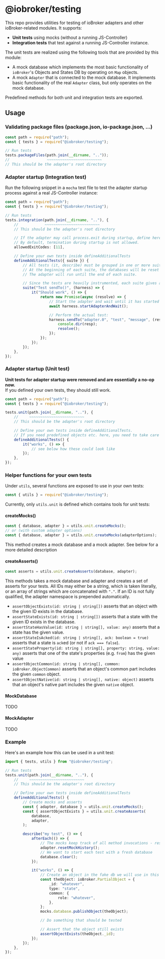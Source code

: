 # @iobroker/testing

This repo provides utilities for testing of ioBroker adapters and other ioBroker-related modules. It supports:

-   **Unit tests** using mocks (without a running JS-Controller)
-   **Integration tests** that test against a running JS-Controller instance.

The unit tests are realized using the following tools that are provided by this module:

-   A mock database which implements the most basic functionality of `ioBroker`'s Objects and States DB by operating on `Map` objects.
-   A mock `Adapter` that is connected to the mock database. It implements basic functionality of the real `Adapter` class, but only operates on the mock database.

Predefined methods for both unit and integration tests are exported.

## Usage

### Validating package files (package.json, io-package.json, ...)

```ts
const path = require("path");
const { tests } = require("@iobroker/testing");

// Run tests
tests.packageFiles(path.join(__dirname, ".."));
//                 ~~~~~~~~~~~~~~~~~~~~~~~~~
// This should be the adapter's root directory
```

### Adapter startup (Integration test)

Run the following snippet in a `mocha` test file to test the adapter startup process against a real JS-Controller instance:

```ts
const path = require("path");
const { tests } = require("@iobroker/testing");

// Run tests
tests.integration(path.join(__dirname, ".."), {
	//            ~~~~~~~~~~~~~~~~~~~~~~~~~
	// This should be the adapter's root directory

	// If the adapter may call process.exit during startup, define here which exit codes are allowed.
	// By default, termination during startup is not allowed.
	allowedExitCodes: [11],

	// Define your own tests inside defineAdditionalTests
	defineAdditionalTests({ suite }) {
		// All tests (it, describe) must be grouped in one or more suites. Each suite sets up a fresh environment for the adapter tests.
		// At the beginning of each suite, the databases will be reset and the adapter will be started.
		// The adapter will run until the end of each suite.

		// Since the tests are heavily instrumented, each suite gives access to a so called "harness" to control the tests.
		suite("Test sendTo()", (harness) => {
			it("Should work", () => {
				return new Promise(async (resolve) => {
					// Start the adapter and wait until it has started
					await harness.startAdapterAndWait();

					// Perform the actual test:
					harness.sendTo("adapter.0", "test", "message", (resp) => {
						console.dir(resp);
						resolve();
					});
				});
			});
		});
	},
});
```

### Adapter startup (Unit test)

**Unit tests for adapter startup were removed and are essentially a no-op now.**  
If you defined your own tests, they should still work.

```ts
const path = require("path");
const { tests } = require("@iobroker/testing");

tests.unit(path.join(__dirname, ".."), {
	//     ~~~~~~~~~~~~~~~~~~~~~~~~~
	// This should be the adapter's root directory

	// Define your own tests inside defineAdditionalTests.
	// If you need predefined objects etc. here, you need to take care of it yourself
	defineAdditionalTests() {
		it("works", () => {
			// see below how these could look like
		});
	},
});
```

### Helper functions for your own tests

Under `utils`, several functions are exposed to use in your own tests:

```ts
const { utils } = require("@iobroker/testing");
```

Currently, only `utils.unit` is defined which contains tools for unit tests:

#### createMocks()

```ts
const { database, adapter } = utils.unit.createMocks();
// or (with custom adapter options)
const { database, adapter } = utils.unit.createMocks(adapterOptions);
```

This method creates a mock database and a mock adapter. See below for a more detailed description

#### createAsserts()

```ts
const asserts = utils.unit.createAsserts(database, adapter);
```

This methods takes a mock database and adapter and creates a set of asserts for your tests. All IDs may either be a string, which is taken literally, or an array of strings which are concatenated with `"."`. If an ID is not fully qualified, the adapter namespace is prepended automatically.

-   `assertObjectExists(id: string | string[])` asserts that an object with the given ID exists in the database.
-   `assertStateExists(id: string | string[])` asserts that a state with the given ID exists in the database.
-   `assertStateHasValue(id: string | string[], value: any)` asserts that a state has the given value.
-   `assertStateIsAcked(id: string | string[], ack: boolean = true)` asserts that a state is `ack`ed (or not if `ack === false`).
-   `assertStateProperty(id: string | string[], property: string, value: any)` asserts that one of the state's properties (e.g. `from`) has the given value
-   `assertObjectCommon(id: string | string[], common: ioBroker.ObjectCommon)` asserts that an object's common part includes the given `common` object.
-   `assertObjectNative(id: string | string[], native: object)` asserts that an object's native part includes the given `native` object.

#### MockDatabase

TODO

#### MockAdapter

TODO

### Example

Here's an example how this can be used in a unit test:

```ts
import { tests, utils } from "@iobroker/testing";

// Run tests
tests.unit(path.join(__dirname, ".."), {
	//     ~~~~~~~~~~~~~~~~~~~~~~~~~
	// This should be the adapter's root directory

	// Define your own tests inside defineAdditionalTests
	defineAdditionalTests() {
		// Create mocks and asserts
		const { adapter, database } = utils.unit.createMocks();
		const { assertObjectExists } = utils.unit.createAsserts(
			database,
			adapter,
		);

		describe("my test", () => {
			afterEach(() => {
				// The mocks keep track of all method invocations - reset them after each single test
				adapter.resetMockHistory();
				// We want to start each test with a fresh database
				database.clear();
			});

			it("works", () => {
				// Create an object in the fake db we will use in this test
				const theObject: ioBroker.PartialObject = {
					_id: "whatever",
					type: "state",
					common: {
						role: "whatever",
					},
				};
				mocks.database.publishObject(theObject);

				// Do something that should be tested

				// Assert that the object still exists
				assertObjectExists(theObject._id);
			});
		});
	},
});
```
